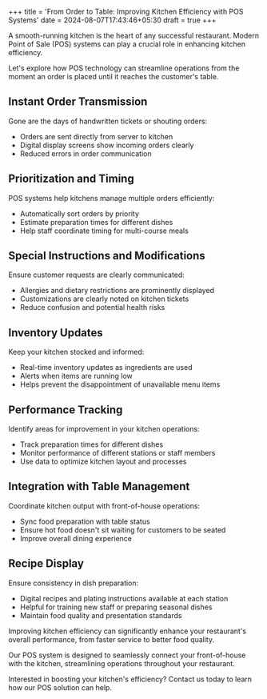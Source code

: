 +++
title = 'From Order to Table: Improving Kitchen Efficiency with POS Systems'
date = 2024-08-07T17:43:46+05:30
draft = true
+++



A smooth-running kitchen is the heart of any successful restaurant. 
Modern Point of Sale (POS) systems can play a crucial role in enhancing kitchen efficiency. 

Let's explore how POS technology can streamline operations from the moment an order is placed until it reaches the customer's table.

## Instant Order Transmission

Gone are the days of handwritten tickets or shouting orders:

- Orders are sent directly from server to kitchen
- Digital display screens show incoming orders clearly
- Reduced errors in order communication

## Prioritization and Timing

POS systems help kitchens manage multiple orders efficiently:

- Automatically sort orders by priority
- Estimate preparation times for different dishes
- Help staff coordinate timing for multi-course meals

## Special Instructions and Modifications

Ensure customer requests are clearly communicated:

- Allergies and dietary restrictions are prominently displayed
- Customizations are clearly noted on kitchen tickets
- Reduce confusion and potential health risks

## Inventory Updates

Keep your kitchen stocked and informed:

- Real-time inventory updates as ingredients are used
- Alerts when items are running low
- Helps prevent the disappointment of unavailable menu items

## Performance Tracking

Identify areas for improvement in your kitchen operations:

- Track preparation times for different dishes
- Monitor performance of different stations or staff members
- Use data to optimize kitchen layout and processes

## Integration with Table Management

Coordinate kitchen output with front-of-house operations:

- Sync food preparation with table status
- Ensure hot food doesn't sit waiting for customers to be seated
- Improve overall dining experience

## Recipe Display

Ensure consistency in dish preparation:

- Digital recipes and plating instructions available at each station
- Helpful for training new staff or preparing seasonal dishes
- Maintain food quality and presentation standards

Improving kitchen efficiency can significantly enhance your restaurant's overall performance, 
from faster service to better food quality. 


Our POS system is designed to seamlessly connect your front-of-house with the kitchen, 
streamlining operations throughout your restaurant. 

Interested in boosting your kitchen's efficiency? Contact us today to learn how our POS solution can help.